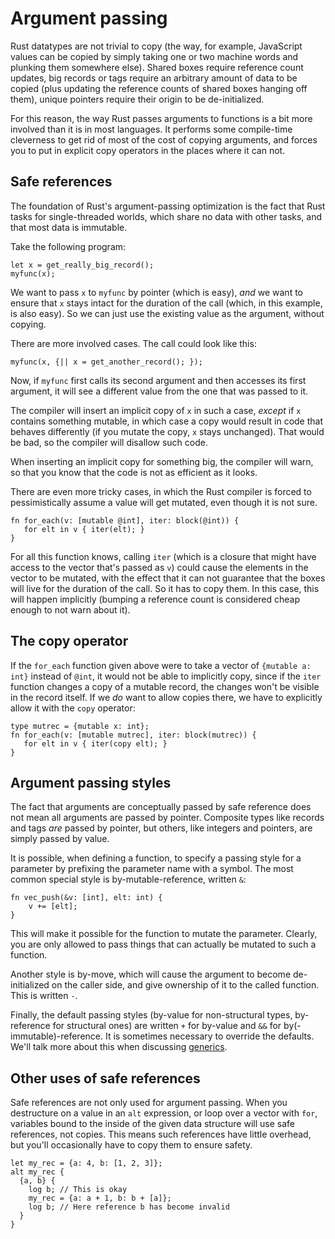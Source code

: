 # Argument passing

Rust datatypes are not trivial to copy (the way, for example,
JavaScript values can be copied by simply taking one or two machine
words and plunking them somewhere else). Shared boxes require
reference count updates, big records or tags require an arbitrary
amount of data to be copied (plus updating the reference counts of
shared boxes hanging off them), unique pointers require their origin
to be de-initialized.

For this reason, the way Rust passes arguments to functions is a bit
more involved than it is in most languages. It performs some
compile-time cleverness to get rid of most of the cost of copying
arguments, and forces you to put in explicit copy operators in the
places where it can not.

## Safe references

The foundation of Rust's argument-passing optimization is the fact
that Rust tasks for single-threaded worlds, which share no data with
other tasks, and that most data is immutable.

Take the following program:

    let x = get_really_big_record();
    myfunc(x);

We want to pass `x` to `myfunc` by pointer (which is easy), *and* we
want to ensure that `x` stays intact for the duration of the call
(which, in this example, is also easy). So we can just use the
existing value as the argument, without copying.

There are more involved cases. The call could look like this:

    myfunc(x, {|| x = get_another_record(); });

Now, if `myfunc` first calls its second argument and then accesses its
first argument, it will see a different value from the one that was
passed to it.

The compiler will insert an implicit copy of `x` in such a case,
*except* if `x` contains something mutable, in which case a copy would
result in code that behaves differently (if you mutate the copy, `x`
stays unchanged). That would be bad, so the compiler will disallow
such code.

When inserting an implicit copy for something big, the compiler will
warn, so that you know that the code is not as efficient as it looks.

There are even more tricky cases, in which the Rust compiler is forced
to pessimistically assume a value will get mutated, even though it is
not sure.

    fn for_each(v: [mutable @int], iter: block(@int)) {
       for elt in v { iter(elt); }
    }

For all this function knows, calling `iter` (which is a closure that
might have access to the vector that's passed as `v`) could cause the
elements in the vector to be mutated, with the effect that it can not
guarantee that the boxes will live for the duration of the call. So it
has to copy them. In this case, this will happen implicitly (bumping a
reference count is considered cheap enough to not warn about it).

## The copy operator

If the `for_each` function given above were to take a vector of
`{mutable a: int}` instead of `@int`, it would not be able to
implicitly copy, since if the `iter` function changes a copy of a
mutable record, the changes won't be visible in the record itself. If
we *do* want to allow copies there, we have to explicitly allow it
with the `copy` operator:

    type mutrec = {mutable x: int};
    fn for_each(v: [mutable mutrec], iter: block(mutrec)) {
       for elt in v { iter(copy elt); }
    }

## Argument passing styles

The fact that arguments are conceptually passed by safe reference does
not mean all arguments are passed by pointer. Composite types like
records and tags *are* passed by pointer, but others, like integers
and pointers, are simply passed by value.

It is possible, when defining a function, to specify a passing style
for a parameter by prefixing the parameter name with a symbol. The
most common special style is by-mutable-reference, written `&`:

    fn vec_push(&v: [int], elt: int) {
        v += [elt];
    }

This will make it possible for the function to mutate the parameter.
Clearly, you are only allowed to pass things that can actually be
mutated to such a function.

Another style is by-move, which will cause the argument to become
de-initialized on the caller side, and give ownership of it to the
called function. This is written `-`.

Finally, the default passing styles (by-value for non-structural
types, by-reference for structural ones) are written `+` for by-value
and `&&` for by(-immutable)-reference. It is sometimes necessary to
override the defaults. We'll talk more about this when discussing
[generics][gens].

[gens]: FIXME

## Other uses of safe references

Safe references are not only used for argument passing. When you
destructure on a value in an `alt` expression, or loop over a vector
with `for`, variables bound to the inside of the given data structure
will use safe references, not copies. This means such references have
little overhead, but you'll occasionally have to copy them to ensure
safety.

    let my_rec = {a: 4, b: [1, 2, 3]};
    alt my_rec {
      {a, b} {
        log b; // This is okay
        my_rec = {a: a + 1, b: b + [a]};
        log b; // Here reference b has become invalid
      }
    }
